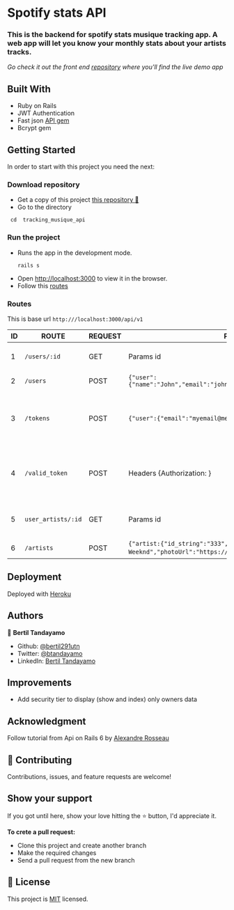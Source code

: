 # Spotify stats API

### This is the backend for spotify stats musique tracking app. A web app will let you know your monthly stats about your artists tracks.

*Go check it out the front end [repository]() where you'll find the live demo app*

## Built With 

- Ruby on Rails 
- JWT Authentication
- Fast json [API gem](https://github.com/Netflix/fast_jsonapi)
- Bcrypt gem

## Getting Started

In order to start with this project you need the next:
### Download repository
- Get a copy of this project [this repository :blue_book:](https://github.com/bertil291utn/tracking_musique_api.git)
- Go to the directory 

```
 cd  tracking_musique_api
```

### Run the project 

- Runs the app in the development mode.<br />
  ```
  rails s
  ```
- Open [http://localhost:3000](http://localhost:3000) to view it in the browser.
- Follow this [routes](#Routes)

### Routes

This is base url `http:///localhost:3000/api/v1`

|ID|ROUTE|REQUEST|PARAMS|RESPONSE|DESCRIPTION|
|--|--|--|--|--|--|
|1|`/users/:id`|GET|Params id|User JSON object|Get information about a user|
|2|`/users`|POST|`{"user":{"name":"John","email":"john@email.com","password":"J123456"}}`|User created JSON object|Create a user|
|3|`/tokens`|POST|`{"user":{"email":"myemail@meail.com":"password":"J123456"}}`|User id and a token|After create or login get a token to start session. Each token is 24 hours valid|
|4|`/valid_token`|POST|Headers {Authorization: <token>}|User id or 400 unauthorized status|To validate a token whn a user want to open again the application|
|5|`user_artists/:id`|GET|Params id|Artists JSON object|Passing a user Id, displays all user artists|
|6|`/artists`|POST|`{"artist:{"id_string":"333","name":"The Weeknd","photoUrl":"https://myphoto"}"}`, |Headers {Authorization: <token> |Created artist JSON object|Create a new user artist. Token is used to find a user and crate an artist from there|


## Deployment

Deployed with [Heroku](https://www.heroku.com/)  


## Authors

👤 **Bertil Tandayamo**

- Github: [@bertil291utn](https://github.com/bertil291utn)
- Twitter: [@btandayamo](https://twitter.com/batandayamo)
- LinkedIn: [Bertil Tandayamo](http://bit.ly/bertil_linkedin)


## Improvements
- Add security tier to display (show and index) only owners data 


## Acknowledgment

Follow tutorial from Api on Rails 6 by [Alexandre Rosseau](https://www.goodreads.com/book/show/52354415-api-on-rails-6)

## 🤝 Contributing

Contributions, issues, and feature requests are welcome!

## Show your support

If you got until here, show your love hitting the ⭐️ button, I'd appreciate it.

**To crete a pull request:**
- Clone this project and create another branch
- Make the required changes 
- Send a pull request from the new branch  

## 📝 License

This project is [MIT](LICENSE) licensed.




